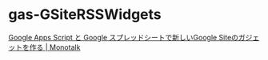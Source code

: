 # gas-GSiteRSSWidgets

[Google Apps Script と Google スプレッドシートで新しいGoogle Siteのガジェットを作る | Monotalk](https://www.monotalk.xyz/blog/Create-a-new-Google-Site-gadget-with-Google-Apps-Script-and-Google-Sheets/)   
